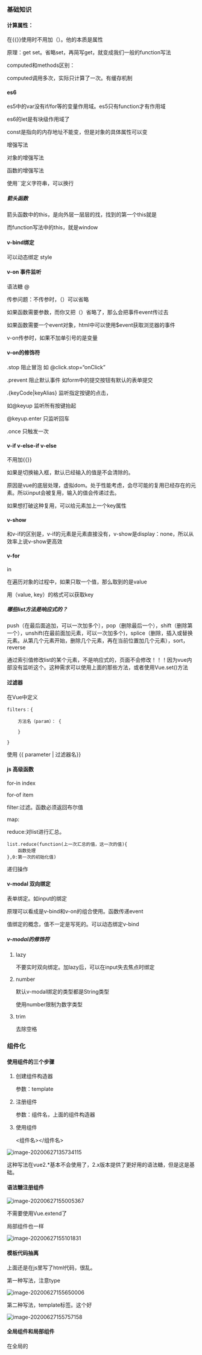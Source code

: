### 基础知识

#### 计算属性：

在{{}}使用时不用加（）。他的本质是属性

原理：get set。省略set，再简写get，就变成我们一般的function写法

computed和methods区别：

computed调用多次，实际只计算了一次。有缓存机制

#### es6

es5中的var没有if/for等的变量作用域。es5只有function才有作用域

es6的let是有块级作用域了

const是指向的内存地址不能变，但是对象的具体属性可以变

增强写法

对象的增强写法

函数的增强写法

使用``定义字符串，可以换行

##### 箭头函数

箭头函数中的this，是向外层一层层的找，找到的第一个this就是

而function写法中的this，就是window

#### v-bind绑定

可以动态绑定 style



#### v-on 事件监听

语法糖 @

传参问题：不传参时，（）可以省略

如果函数需要参数，而你又把（）省略了，那么会把事件event传过去

如果函数需要一个event对象，html中可以使用$event获取浏览器的事件

v-on传参时，如果不加单引号的是变量

#### v-on的修饰符

.stop 阻止冒泡  如 @click.stop=“onClick”

.prevent 阻止默认事件  如form中的提交按钮有默认的表单提交

.{keyCode|keyAlias} 监听指定按键的点击，

如@keyup 监听所有按键抬起

@keyup.enter 只监听回车

.once 只触发一次

#### v-if v-else-if v-else

不用加{{}}

如果是切换输入框，默认已经输入的值是不会清除的。

原因是vue的底层处理，虚拟dom。处于性能考虑，会尽可能的复用已经存在的元素。所以input会被复用，输入的值会传递过去。

如果想打破这种复用，可以给元素加上一个key属性

#### v-show

和v-if的区别是，v-if的元素是元素直接没有，v-show是display：none，所以从效率上说v-show更高效

#### v-for

in

在遍历对象的过程中，如果只取一个值，那么取到的是value

用（value, key）的格式可以获取key

##### 哪些list方法是响应式的？

push（在最后面追加，可以一次加多个），pop（删除最后一个），shift（删除第一个），unshift(在最前面加元素，可以一次加多个)，splice（删除，插入或替换元素。从第几个元素开始，删除几个元素，再在当前位置加几个元素），sort，reverse

通过索引值修改list的某个元素，不是响应式的，页面不会修改！！！因为vue内部没有监听这个。这种需求可以使用上面的那些方法，或者使用Vue.set()方法

#### 过滤器

在Vue中定义 

```
filters：{

	方法名（param）： {

	}

}
```



使用 {{ parameter | 过滤器名}}



#### js 高级函数

for-in   index

for-of  item

filter:过滤。函数必须返回布尔值

map:

reduce:对list进行汇总。

```
list.reduce(function(上一次汇总的值，这一次的值){
	函数处理
},0:第一次的初始化值)
```

递归操作



#### v-modal 双向绑定

表单绑定。如input的绑定

原理可以看成是v-bind和v-on的组合使用。函数传递event

值绑定的概念，值不一定是写死的。可以动态绑定v-bind

##### v-modal的修饰符

1. lazy

   不要实时双向绑定。加lazy后，可以在input失去焦点时绑定

2. number

   默认v-modal绑定的类型都是String类型

   使用number限制为数字类型

3. trim

   去除空格

### 组件化

#### 使用组件的三个步骤

1. 创建组件构造器

   参数：template

2. 注册组件

   参数：组件名，上面的组件构造器

3. 使用组件

   <组件名></组件名>

![image-20200627135734115](vue学习笔记-why.assets/image-20200627135734115.png)

这种写法在vue2.*基本不会使用了，2.x版本提供了更好用的语法糖，但是这是基础。

#### 语法糖注册组件

![image-20200627155005367](vue学习笔记-why.assets/image-20200627155005367.png)

不需要使用Vue.extend了

局部组件也一样

![image-20200627155101831](vue学习笔记-why.assets/image-20200627155101831.png)

#### 模板代码抽离

上面还是在js里写了html代码，很乱。

第一种写法，注意type

![image-20200627155650006](vue学习笔记-why.assets/image-20200627155650006.png)

第二种写法，template标签。这个好

![image-20200627155757158](vue学习笔记-why.assets/image-20200627155757158.png)

#### 全局组件和局部组件

在全局的<script>标签下写

```
Vue.component()注册的就是全局组件
```

全局组件意味着可以在多个vue实例中使用

局部组件：到某个具体的vue实例下注册

```
components: {
在这注册
}
```

#### 父组件和子组件

可以在组件构造器中，使用components注册其他的组件。这样就形成了父子关系。

#### 组件不能直接访问vue实例中的data

component有自己的data，而且这个data需要是一个function，且return数据

组件也有自己的methods

##### 为什么data必须是一个函数

因为一个页面里可能使用多次这个组件，如果data是一个对象，那么多个组件就共用了一个对象，所以必须使用函数，每个组件创建自己的data

#### 父子组件的消息传递

![image-20200628222852447](vue学习笔记-why.assets/image-20200628222852447.png)

props：父组件向子组件传递数据

event：子组件向父组件传递事件



#### 父子组件互相访问

在父组件中直接拿到子组件，然后调用他的方法,获取他的数据

##### 父访问子：

$children（用的很少，用下标值定位不方便），$refs  一般用这个。在组件使用时加ref="aaa"

this.$refs.aaa.    

##### 子访问父:

首先这种用法就不建议。$parent

和父组件的耦合度太高

#### 解决：dialog中强制对子组件进行初始化

问题: 因为父组件是个dialog, 导致子组件一直存在, 没有刷新. 所以当父组件传值更新时, 子组件无法获取到.

解决: 只要让子组件强制刷新就可以获取到props传递过来的值了. 利用v-if的特性, 在父组件中强制刷新子组件. 

```
<Son v-if="sonRefresh"></Son>

data(){
　　return {
　　　　sonRefresh: true
　　}
}

// 下面这段内容写在父组件的dialog打开的时候
this.sonRefresh= false;
this.$nextTick(() => {
    this.sonRefresh= true;
});
```

以上内容都是写在父组件中的.

##### 访问根组件

$root 直接访问到最外层的vue实例

#### watch方法

监听数据的改变，必须同名



#### 插槽solt

组件的插槽是为了让组件更加有扩展性

<slot>可以有默认值

##### 具名插槽

一个组件中有多个插槽，需要指定某个插槽显示什么内容。加上name。

使用时 v-slot指定名字

##### 作用域插槽

父组件来替换掉插槽的标签，子组件来决定内容

slot-scope

### 模块化开发

#### CommonJS规范

webpack使用，node使用

export/require

#### ES6的模块化规范

export/import

export default ：我们不希望给导出的方法起名，让引入的代码自己起名。所以，detault导出的只能有一个

import * 全部导入的语法

#### webpack

##### 是什么

本质上说，是一个js应用的静态模块打包工具。关键词时模块和打包

处理模块依赖关系，整合打包

区别： grunt（现在没人用了）/gulp 核心是任务，任务流

##### webpack安装

webpack依赖node环境，先安装node

##### loader

webpack本身只能处理js的依赖打包，对于css需要使用loader

loader就是用来扩展webpack的打包能力

比如解析css，需要使用css的loader。去查webpack官网。

加载文件 url-loader   limit限制大小。小于limit的使用url-loader,并且转换为base64格式使用。

大于limit的使用file-loader

![image-20200701180035706](vue学习笔记-why.assets/image-20200701180035706.png)

![image-20200701180422123](vue学习笔记-why.assets/image-20200701180422123.png)

使用vue

##### plugin

webpack的扩展插件



### vue程序运行过程

![image-20200703164618868](vue学习笔记-why.assets/image-20200703164618868.png)

ast：抽象语法树

runtime-only 可以看出是编译时，处理掉template

runtime-compiler 是在运行时处理template



### vue-router

hash模式和history模式

<router-link>

<router-view>

代码中 this.$router

vue-router会给每个this自动加上$router

还有一个 $route，这是当前活跃的路由

keep-alive的使用

### 路径别名

可以给路径配置别名

注意，在html标签中使用别名时，要加~

在js中import时不需要



### Promise

es6新引入的。用来进行异步编程。

```
new Promise((resolve, reject) => {
	....
	resolve(data)
}).then((data) => {

})
```

resolve函数就是then里的函数

就是说，由异步操作，就用Promise包起来处理。

### vuex

统一状态管理

文件夹名为store

vue下的内容一般是固定的

state：存储状态数据。单一状态树（单一状态源）

mutations: 操作state中的数据必须通过mutations。这样vue的devtools才能跟踪到。这里面写操作state的方法。使用 this.$store.commit('mutations里定义的方法')

action：在有异步操作的情况下使用，this.$store.dispatch(actions里定义的方法')。可以在action里返回一个promise，在外面用then接住

getters：和计算属性有点像。$store.getters.你写的getter方法

module：划分模块



#### vue强制加入响应式

后来加入的属性是没有响应式的，要用Vue.set强制加入响应式

同理，删除对象的一个属性也不是响应式的，要用Vue.delete就是响应式的